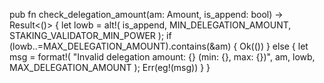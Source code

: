 pub fn check_delegation_amount(am: Amount, is_append: bool) -> Result<()> {
    let lowb = alt!(
        is_append,
        MIN_DELEGATION_AMOUNT,
        STAKING_VALIDATOR_MIN_POWER
    );
    if (lowb..=MAX_DELEGATION_AMOUNT).contains(&am) {
        Ok(())
    } else {
        let msg = format!(
            "Invalid delegation amount: {} (min: {}, max: {})",
            am, lowb, MAX_DELEGATION_AMOUNT
        );
        Err(eg!(msg))
    }
}